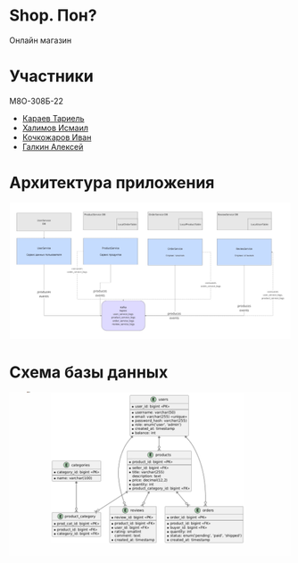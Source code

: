 # Shop. Пон?

Онлайн магазин


# Участники

М8О-308Б-22
- [Караев Тариель](https://github.com/SempaiTakoo)
- [Халимов Исмаил](https://github.com/IsmailKhalimov)
- [Кочкожаров Иван](https://github.com/kochkozharov)
- [Галкин Алексей](https://github.com/KaiserRed)

# Архитектура приложения

![Архитектура](docs/architecture_1_0.jpg)

# Схема базы данных

![Схема базы данных](docs/database_scheme_1_0.png)
